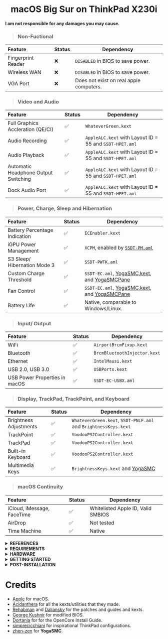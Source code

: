 <h1 align="center">macOS Big Sur on ThinkPad X230i</h1>


#### I am not responsible for any damages you may cause.





> ### Non-Fuctional

| Feature                              | Status | Dependency          |
| :----------------------------------- | ------ | ------------------- |
| Fingerprint Reader                   | ❌   | `DISABLED` in BIOS to save power. |
| Wireless WAN                         | ❌   | `DISABLED` in BIOS to save power. |
| VGA Port                             | ❌   | Does not exist on real apple computers. |

> ### Video and Audio

| Feature                              | Status | Dependency          |
| :----------------------------------- | ------ | ------------------- |
| Full Graphics Accleration (QE/CI)    | ✅   | `WhateverGreen.kext`  |
| Audio Recording                      | ✅   | `AppleALC.kext` with Layout ID = 55 and `SSDT-HPET.aml`   |
| Audio Playback                       | ✅   | `AppleALC.kext` with Layout ID = 55 and `SSDT-HPET.aml`   |
| Automatic Headphone Output Switching | ✅   | `AppleALC.kext` with Layout ID = 55 and `SSDT-HPET.aml`   |
| Dock Audio Port                      | ✅   | `AppleALC.kext` with Layout ID = 55 and `SSDT-HPET.aml`   |

> ### Power, Charge, Sleep and Hibernation

| Feature                              | Status | Dependency          |
| :----------------------------------- | ------ | ------------------- |
| Battery Percentage Indication        | ✅   | `ECEnabler.kext`            | 
| iGPU Power Management                | ✅   | `XCPM`, enabled by [`SSDT-PM.aml`](https://github.com/Piker-Alpha/ssdtPRGen.sh) |
| S3 Sleep/ Hibernation Mode 3         | ✅   | `SSDT-PWTK.aml` |  |   
| Custom Charge Threshold              | ✅   | `SSDT-EC.aml`, [YogaSMC.kext](https://github.com/zhen-zen/YogaSMC), and [YogaSMCPane](https://github.com/zhen-zen/YogaSMC)|
| Fan Control                          | ✅   | `SSDT-EC.aml`, [YogaSMC.kext](https://github.com/zhen-zen/YogaSMC), and [YogaSMCPane](https://github.com/zhen-zen/YogaSMC)|
| Battery Life                         | ✅   | Native, comparable to Windows/Linux. |

> ### Input/ Output

| Feature                              | Status | Dependency          |
| :----------------------------------- | ------ | ------------------- |
| WiFi                                 | ✅   | `AirportBrcmFixup.kext`  |
| Bluetooth                            | ✅   | `BrcmBluetoothInjector.kext`  |
| Ethernet                             | ✅   | `IntelMausi.kext`  |
| USB 2.0, USB 3.0                     | ✅   | `USBPorts.kext`    |
| USB Power Properties in macOS        | ✅   | `SSDT-EC-USBX.aml` |

> ### Display, TrackPad, TrackPoint, and Keyboard

| Feature                              | Status | Dependency          |
| :----------------------------------- | ------ | ------------------- |
| Brightness Adjustments | ✅  | `WhateverGreen.kext`, `SSDT-PNLF.aml` and `BrightnessKeys.kext`|
| TrackPoint             | ✅  | `VoodooPS2Controller.kext` |
| TrackPad               | ✅  | `VoodooPS2Controller.kext` |
| Built-in Keyboard      | ✅  | `VoodooPS2Controller.kext` |
| Multimedia Keys        | ✅  | `BrightnessKeys.kext` and [YogaSMC](https://github.com/zhen-zen/YogaSMC) |

> ### macOS Continuity

| Feature                              | Status | Dependency          |
| :----------------------------------- | ------ | ------------------- |
| iCloud, iMessage, FaceTime           | ✅   | Whitelisted Apple ID, Valid SMBIOS  |
| AirDrop                              | ✅   | Not tested  |
| Time Machine                         | ✅   | Native  |

</details>

<details>
<summary><strong> REFERENCES </strong></summary>
<br>

Read these before you start:

- [dortania's Hackintosh guides](https://github.com/dortania).
- [dortania's OpenCore Install Guide](https://dortania.github.io/OpenCore-Install-Guide/).
- [dortania's OpenCore Post Install Guide](https://dortania.github.io/OpenCore-Post-Install/).
- [dortania/ Getting Started with ACPI](https://dortania.github.io/Getting-Started-With-ACPI/).
- [dortania/ opencore `multiboot`](https://github.com/dortania/OpenCore-Multiboot).
- [dortania/ `USB map` guide](https://dortania.github.io/OpenCore-Post-Install/usb/).
- [WhateverGreen Intel HD Manual](https://github.com/acidanthera/WhateverGreen/blob/master/Manual/FAQ.IntelHD.en.md).
- `Configuration.pdf` and `Differences.pdf` in each `OpenCore` releases.

</details>

<details>
<summary><strong> REQUIREMENTS </strong></summary>
<br>

- A macOS machine(optional): to create the macOS installer.
- Flash drive, 12GB or more, for the above purpose.  
- Xcode works fine for editing plist files on macOS, but I prefer [PlistEdit Pro](https://www.fatcatsoftware.com/plisteditpro/).  
- [ProperTree](https://github.com/corpnewt/ProperTree) if you need to edit plist files on Windows.  
- [MaciASL](https://github.com/acidanthera/MaciASL), for patching ACPI tables and editing ACPI patches.
- [MountEFI](https://github.com/corpnewt/MountEFI) to quickly mount EFI partitions.  
- [IORegistryExplorer](https://developer.apple.com/downloads), for diagnosis.  
- [Hackintool](https://www.insanelymac.com/forum/topic/335018-hackintool-v286/), for diagnostic ONLY, Hackintool should not be used for patching, it is outdated.
- Patience and time, especially if this is your first time Hackintosh-ing.

</details>

<details>
<summary><strong> HARDWARE </strong></summary>
<br>

| Category  | THINKPAD X230i           |
| --------- | ------------------------ |
| CPU       | Intel Core i3-3110M      |
| SSD       | 480GB                    |
| Display   | 12.5' HD (1366x768)      |
| WiFi & BT | BCM94352HMB / DW1550     |

- Refer to [X230-Platform_Specifications](https://psref.lenovo.com/syspool/Sys/PDF/withdrawnbook/ThinkPad_X230.pdf) for possible stock ThinkPad X230 configurations.

</details>

<details>
<summary><strong> GETTING STARTED </strong></summary>
<br>

Before you do anything, please familiarize yourself with basic Hackintosh terminologies and the basic Hackintosh process by throughly reading Dortania guides as linked in `REFERENCES`

- Creating a macOS installer: refer to [Dortania's OpenCore Install Guide](https://dortania.github.io/OpenCore-Install-Guide/installer-guide/)
- [**README-HARDWARE**](/Other/README_HARDWARE.md): Requirements before installing.
- [**README-OTHERS**](/Other/README_OTHERS.md): for post installation settings and other remarks.

</details>

<details>
<summary><strong> POST-INSTALLATION </strong></summary>
<br>

- Turn off touchpad in Bios.

</details>


# Credits

- [Apple](https://www.apple.com) for macOS.
- [Acidanthera](https://github.com/acidanthera) for all the kexts/utilities that they made.
- [Rehabman](https://github.com/RehabMan) and [Daliansky](https://github.com/daliansky) for the patches and guides and kexts.
- [George Kushnir](https://github.com/n4ru) for modified BIOS.
- [Dortania](https://github.com/dortania) for for the OpenCore Install Guide.
- [simprecicchiani](https://github.com/simprecicchiani) for inspirational ThinkPad configurations.
- [zhen-zen](https://github.com/zhen-zen) for **YogaSMC**.
